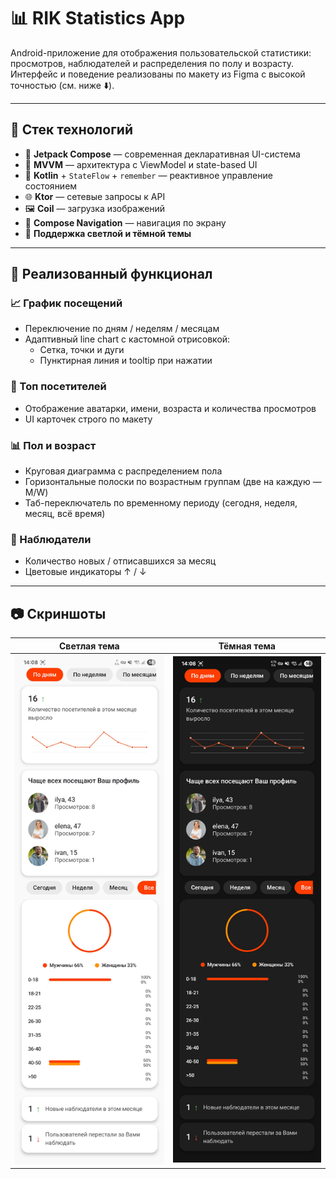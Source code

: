 # 📊 RIK Statistics App

Android-приложение для отображения пользовательской статистики: просмотров, наблюдателей и распределения по полу и возрасту. Интерфейс и поведение реализованы по макету из Figma с высокой точностью (см. ниже ⬇️).

---

## 🚀 Стек технологий

- 🧱 **Jetpack Compose** — современная декларативная UI-система
- 🧠 **MVVM** — архитектура с ViewModel и state-based UI
- 🧪 **Kotlin** + `StateFlow` + `remember` — реактивное управление состоянием
- 🌐 **Ktor** — сетевые запросы к API
- 🖼️ **Coil** — загрузка изображений
- 🔗 **Compose Navigation** — навигация по экрану
- 🎨 **Поддержка светлой и тёмной темы**

---

## 🎯 Реализованный функционал

### 📈 График посещений
- Переключение по дням / неделям / месяцам
- Адаптивный line chart с кастомной отрисовкой:
    - Сетка, точки и дуги
    - Пунктирная линия и tooltip при нажатии

### 👥 Топ посетителей
- Отображение аватарки, имени, возраста и количества просмотров
- UI карточек строго по макету

### 📊 Пол и возраст
- Круговая диаграмма с распределением пола
- Горизонтальные полоски по возрастным группам (две на каждую — M/W)
- Таб-переключатель по временному периоду (сегодня, неделя, месяц, всё время)

### 👤 Наблюдатели
- Количество новых / отписавшихся за месяц
- Цветовые индикаторы ↑ / ↓

---

## 📷 Скриншоты

| Светлая тема                    | Тёмная тема                   |
|---------------------------------|-------------------------------|
| ![Light](screenshots/light.jpg) | ![Dark](screenshots/dark.jpg) |


